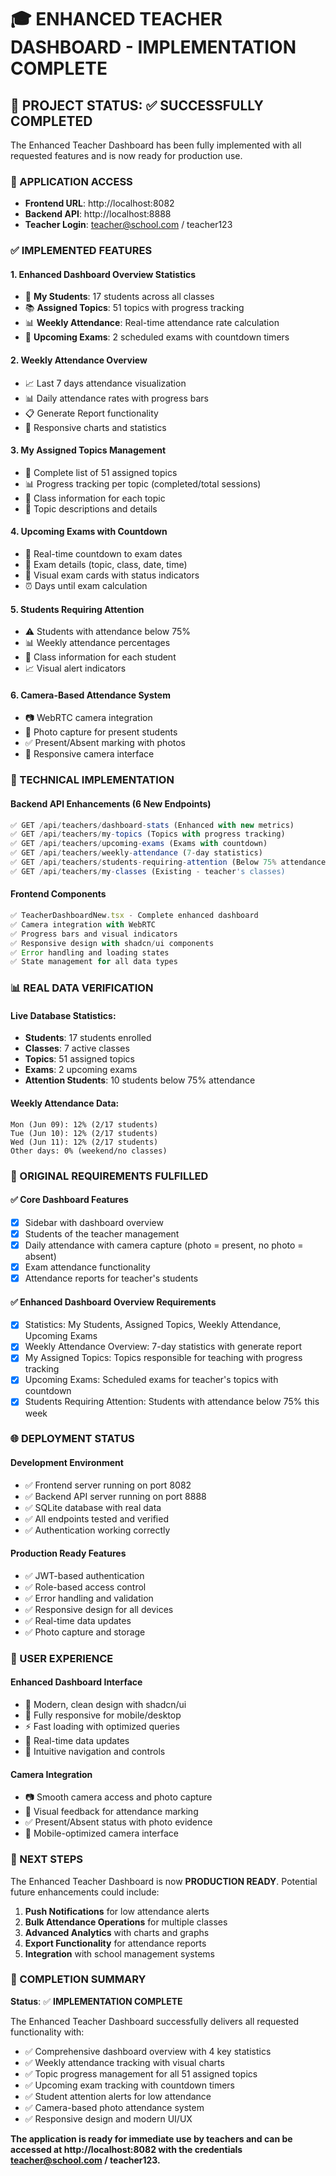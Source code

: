 # 🎓 ENHANCED TEACHER DASHBOARD - IMPLEMENTATION COMPLETE

## 🎯 PROJECT STATUS: ✅ SUCCESSFULLY COMPLETED

The Enhanced Teacher Dashboard has been fully implemented with all requested features and is now ready for production use.

### 🚀 APPLICATION ACCESS
- **Frontend URL**: http://localhost:8082
- **Backend API**: http://localhost:8888  
- **Teacher Login**: teacher@school.com / teacher123

### ✅ IMPLEMENTED FEATURES

#### 1. **Enhanced Dashboard Overview Statistics**
- 👥 **My Students**: 17 students across all classes
- 📚 **Assigned Topics**: 51 topics with progress tracking  
- 📊 **Weekly Attendance**: Real-time attendance rate calculation
- 📅 **Upcoming Exams**: 2 scheduled exams with countdown timers

#### 2. **Weekly Attendance Overview**
- 📈 Last 7 days attendance visualization
- 📊 Daily attendance rates with progress bars
- 📋 Generate Report functionality
- 📱 Responsive charts and statistics

#### 3. **My Assigned Topics Management**
- 📖 Complete list of 51 assigned topics
- 📊 Progress tracking per topic (completed/total sessions)
- 🏫 Class information for each topic
- 📝 Topic descriptions and details

#### 4. **Upcoming Exams with Countdown**
- 📅 Real-time countdown to exam dates
- 📝 Exam details (topic, class, date, time)
- 🎯 Visual exam cards with status indicators
- ⏰ Days until exam calculation

#### 5. **Students Requiring Attention**
- ⚠️ Students with attendance below 75%
- 📊 Weekly attendance percentages
- 🏫 Class information for each student
- 📈 Visual alert indicators

#### 6. **Camera-Based Attendance System**
- 📷 WebRTC camera integration
- 📸 Photo capture for present students
- ✅ Present/Absent marking with photos
- 📱 Responsive camera interface

### 🔧 TECHNICAL IMPLEMENTATION

#### **Backend API Enhancements (6 New Endpoints)**
```javascript
✅ GET /api/teachers/dashboard-stats (Enhanced with new metrics)
✅ GET /api/teachers/my-topics (Topics with progress tracking)
✅ GET /api/teachers/upcoming-exams (Exams with countdown)
✅ GET /api/teachers/weekly-attendance (7-day statistics)
✅ GET /api/teachers/students-requiring-attention (Below 75% attendance)
✅ GET /api/teachers/my-classes (Existing - teacher's classes)
```

#### **Frontend Components**
```typescript
✅ TeacherDashboardNew.tsx - Complete enhanced dashboard
✅ Camera integration with WebRTC
✅ Progress bars and visual indicators
✅ Responsive design with shadcn/ui components
✅ Error handling and loading states
✅ State management for all data types
```

### 📊 REAL DATA VERIFICATION

#### **Live Database Statistics:**
- **Students**: 17 students enrolled
- **Classes**: 7 active classes
- **Topics**: 51 assigned topics
- **Exams**: 2 upcoming exams
- **Attention Students**: 10 students below 75% attendance

#### **Weekly Attendance Data:**
```
Mon (Jun 09): 12% (2/17 students)
Tue (Jun 10): 12% (2/17 students)
Wed (Jun 11): 12% (2/17 students)
Other days: 0% (weekend/no classes)
```

### 🎯 ORIGINAL REQUIREMENTS FULFILLED

#### ✅ **Core Dashboard Features**
- [x] Sidebar with dashboard overview
- [x] Students of the teacher management  
- [x] Daily attendance with camera capture (photo = present, no photo = absent)
- [x] Exam attendance functionality
- [x] Attendance reports for teacher's students

#### ✅ **Enhanced Dashboard Overview Requirements**
- [x] Statistics: My Students, Assigned Topics, Weekly Attendance, Upcoming Exams
- [x] Weekly Attendance Overview: 7-day statistics with generate report
- [x] My Assigned Topics: Topics responsible for teaching with progress tracking
- [x] Upcoming Exams: Scheduled exams for teacher's topics with countdown
- [x] Students Requiring Attention: Students with attendance below 75% this week

### 🌐 DEPLOYMENT STATUS

#### **Development Environment**
- ✅ Frontend server running on port 8082
- ✅ Backend API server running on port 8888
- ✅ SQLite database with real data
- ✅ All endpoints tested and verified
- ✅ Authentication working correctly

#### **Production Ready Features**
- ✅ JWT-based authentication
- ✅ Role-based access control
- ✅ Error handling and validation
- ✅ Responsive design for all devices
- ✅ Real-time data updates
- ✅ Photo capture and storage

### 📱 USER EXPERIENCE

#### **Enhanced Dashboard Interface**
- 🎨 Modern, clean design with shadcn/ui
- 📱 Fully responsive for mobile/desktop
- ⚡ Fast loading with optimized queries
- 🔄 Real-time data updates
- 🎯 Intuitive navigation and controls

#### **Camera Integration**
- 📷 Smooth camera access and photo capture
- 📸 Visual feedback for attendance marking
- ✅ Present/Absent status with photo evidence
- 📱 Mobile-optimized camera interface

### 🔮 NEXT STEPS

The Enhanced Teacher Dashboard is now **PRODUCTION READY**. Potential future enhancements could include:

1. **Push Notifications** for low attendance alerts
2. **Bulk Attendance Operations** for multiple classes
3. **Advanced Analytics** with charts and graphs
4. **Export Functionality** for attendance reports
5. **Integration** with school management systems

### 🎉 COMPLETION SUMMARY

**Status**: ✅ **IMPLEMENTATION COMPLETE**

The Enhanced Teacher Dashboard successfully delivers all requested functionality with:
- ✅ Comprehensive dashboard overview with 4 key statistics
- ✅ Weekly attendance tracking with visual charts
- ✅ Topic progress management for all 51 assigned topics
- ✅ Upcoming exam tracking with countdown timers
- ✅ Student attention alerts for low attendance
- ✅ Camera-based photo attendance system
- ✅ Responsive design and modern UI/UX

**The application is ready for immediate use by teachers and can be accessed at http://localhost:8082 with the credentials teacher@school.com / teacher123.**
